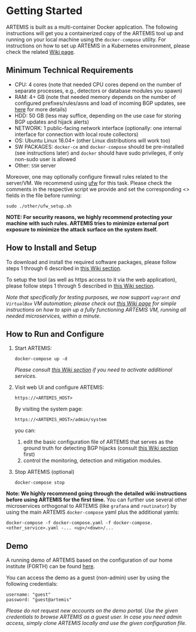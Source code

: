 # Getting Started

ARTEMIS is built as a multi-container Docker application.
The following instructions will get you a containerized
copy of the ARTEMIS tool up and running on your local machine using the `docker-compose` utility.
For instructions on how to set up ARTEMIS
in a Kubernetes environment, please check the related [Wiki page](https://github.com/FORTH-ICS-INSPIRE/artemis/wiki/Kubernetes-Deployment).

## Minimum Technical Requirements

* CPU: 4 cores (note that needed CPU cores depend on the number of separate processes, e.g., detectors or database modules you spawn)
* RAM: 4+ GB (note that needed memory depends on the number of configured prefixes/rules/asns and load of incoming BGP updates, see [here](https://github.com/FORTH-ICS-INSPIRE/artemis/wiki#memory-requirements) for more details)
* HDD: 50 GB (less may suffice, depending on the use case for storing BGP updates and hijack alerts)
* NETWORK: 1 public-facing network interface (optionally: one internal interface for connection with local route collectors)
* OS: Ubuntu Linux 16.04+ (other Linux distributions will work too)
* SW PACKAGES: `docker-ce` and `docker-compose` should be pre-installed (see instructions later) and `docker` should have sudo privileges, if only non-sudo user is allowed
* Other: `SSH` server

Moreover, one may optionally configure firewall rules related to the server/VM.
We recommend using [ufw](https://www.digitalocean.com/community/tutorials/how-to-set-up-a-firewall-with-ufw-on-ubuntu-16-04)
for this task. Please check the comments in the respective script we provide and
set the corresponding <> fields in the file before running:
```
sudo ./other/ufw_setup.sh
```
**NOTE: For security reasons, we highly recommend protecting your machine with such rules. ARTEMIS tries to minimize external port exposure to minimize the attack surface on the system itself.**

## How to Install and Setup

To download and install the required software packages, please follow steps 1 through 6 described in [this Wiki section](https://github.com/FORTH-ICS-INSPIRE/artemis/wiki#install-packages).

To setup the tool (as well as https access to it via the web application), please follow steps 1 through 5 described in [this Wiki section](https://github.com/FORTH-ICS-INSPIRE/artemis/wiki#setup-tool).

*Note that specifically for testing purposes, we now support `vagrant` and `VirtualBox` VM automation; please check out [this Wiki page](https://github.com/FORTH-ICS-INSPIRE/artemis/wiki/Setup-an-ARTEMIS-VM-in-1-minute) for simple instructions on how to spin up a fully functioning ARTEMIS VM, running all needed microservices, within a minute.*

## How to Run and Configure

1. Start ARTEMIS:

   ```
   docker-compose up -d
   ```

   *Please consult [this Wiki section](https://github.com/FORTH-ICS-INSPIRE/artemis/wiki#starting-artemis) if you need to activate additional services.*

2. Visit web UI and configure ARTEMIS:

   ```
   https://<ARTEMIS_HOST>
   ```

   By visiting the system page:

   ```
   https://<ARTEMIS_HOST>/admin/system
   ```

   you can:

   1. edit the basic configuration file of ARTEMIS that serves as the ground truth for detecting BGP hijacks (consult [this Wiki section](https://github.com/FORTH-ICS-INSPIRE/artemis/wiki/Configuration-file) first)
   2. control the monitoring, detection and mitigation modules.

3. Stop ARTEMIS (optional)

   ```
   docker-compose stop
   ```

**Note: We highly recommend going through the detailed wiki instructions before using ARTEMIS for the first time.** You can further use several other microservices orthogonal to ARTEMIS (like `grafana` and `routinator`) by using the main ARTEMIS `docker-compose` yaml plus the additional yamls:

```
docker-compose -f docker-compose.yaml -f docker-compose.<other_service>.yaml -... <up>/<down>/...
```

## Demo

A running demo of ARTEMIS based on the configuration of our home institute (FORTH) can be found [here](https://demo.bgpartemis.org).

You can access the demo as a guest (non-admin) user by using the following credentials:

```
username: "guest"
password: "guest@artemis"
```

*Please do not request new accounts on the demo portal. Use the given credentials to browse ARTEMIS as a guest user. In case you need admin access, simply clone ARTEMIS locally and use the given configuration file.*
